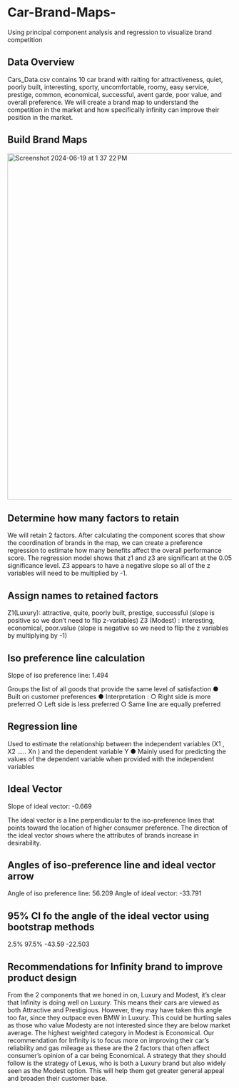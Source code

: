 # Car-Brand-Maps-
Using principal component analysis and regression to visualize brand competition 

## Data Overview 
Cars_Data.csv contains 10 car brand with raiting for attractiveness, quiet, poorly built, interesting, sporty, uncomfortable, roomy, easy service, prestige, common, economical, successful, avent garde, poor value, and overall preference. We will create a brand map to understand the competition in the market and how specifically infinity can improve their position in the market. 

## Build Brand Maps 
<img width="777" alt="Screenshot 2024-06-19 at 1 37 22 PM" src="https://github.com/lex910/Car-Brand-Maps-/assets/101606445/0c742890-c578-4d77-9889-bf9f2d991f1a">

## Determine how many factors to retain 
We will retain 2 factors. After calculating the component scores that show the coordination of brands in the map, we can create a preference regression to estimate how many benefits affect the overall performance score. The regression model shows that z1 and z3 are significant at the 0.05 significance level. Z3 appears to have a negative slope so all of the z variables will need to be multiplied by -1.

## Assign names to retained factors 
Z1(Luxury): attractive, quite, poorly built, prestige, successful (slope is positive so we don’t need to flip z-variables)
Z3 (Modest) : interesting, economical, poor.value (slope is negative so we need to flip the z variables by multiplying by -1)

## Iso preference line calculation 

Slope of iso preference line: 1.494

 Groups the list of all goods that provide the same level of satisfaction
● Built on customer preferences
● Interpretation :
  ○   Right side is more preferred
  ○   Left side is less preferred
  ○   Same line are equally preferred

## Regression line

 Used to estimate the relationship between the independent variables (X1 , X2 ..... Xn ) and the dependent variable Y
● Mainly used for predicting the values of the dependent variable when provided with the independent variables

## Ideal Vector

Slope of ideal vector: -0.669

The ideal vector is a line perpendicular to the iso-preference lines that points toward the location of higher consumer preference. The direction of the ideal vector shows where the attributes of brands increase in desirability.

## Angles of iso-preference line and ideal vector arrow 

Angle of iso preference line: 56.209
Angle of ideal vector: -33.791

## 95% CI fo the angle of the ideal vector using bootstrap methods 
2.5%          97.5%
-43.59        -22.503

## Recommendations for Infinity brand to improve product design 

From the 2 components that we honed in on, Luxury and Modest, it’s clear that Infinity is doing well on Luxury. This means their cars are viewed as both Attractive and Prestigious. However, they may have taken this angle too far, since they outpace even BMW in Luxury. This could be hurting sales as those who value Modesty are not interested since they are below market average. The highest weighted category in Modest is Economical. Our recommendation for Infinity is to focus more on improving their car’s reliability and gas mileage as these are the 2 factors that often affect consumer’s opinion of a car being Economical. A strategy that they should follow is the strategy of Lexus, who is both a Luxury brand but also widely seen as the Modest option. This will help them get greater general appeal and broaden their customer base.
